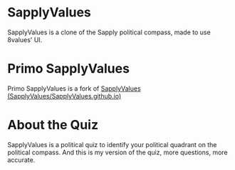 # SapplyValues
SapplyValues is a clone of the Sapply political compass, made to use 8values' UI.


# Primo SapplyValues
Primo SapplyValues is a fork of [SapplyValues (SapplyValues/SapplyValues.github.io)](https://github.com/SapplyValues/SapplyValues.github.io)


# About the Quiz
SapplyValues is a political quiz to identify your political quadrant on the political compass.
And this is my version of the quiz, more questions, more accurate.
